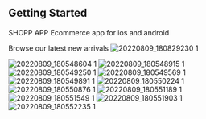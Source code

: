 
## Getting Started

SHOPP APP Ecommerce  app for ios and android
 
 Browse our latest new arrivals
 ![20220809_180829230 1](https://user-images.githubusercontent.com/110336659/183703563-18bfd412-e522-4c7f-9b8f-9a757e1ba806.png)

![20220809_180548604 1](https://user-images.githubusercontent.com/110336659/183703250-6dacc98c-bd95-42b6-8203-065988d20569.png)
![20220809_180548915 1](https://user-images.githubusercontent.com/110336659/183703284-1893c2cc-d023-4824-8053-b7d5741997e6.png)
![20220809_180549250 1](https://user-images.githubusercontent.com/110336659/183703319-25b7769b-db87-4459-9d65-9326b553b2cd.png)
![20220809_180549569 1](https://user-images.githubusercontent.com/110336659/183703339-7c5e78cf-9a05-4ce3-93fa-757ffed070f8.png)
![20220809_180549891 1](https://user-images.githubusercontent.com/110336659/183703357-a11c9b4f-c377-4c2d-a391-1cfc67445b91.png)
![20220809_180550224 1](https://user-images.githubusercontent.com/110336659/183703379-724ca5a8-76aa-411d-8344-73a41606b771.png)
![20220809_180550876 1](https://user-images.githubusercontent.com/110336659/183703440-1ed6b43b-31d2-45fc-b5b7-3cc8025b6f1d.png)
![20220809_180551189 1](https://user-images.githubusercontent.com/110336659/183703465-aa600ecf-536b-41fa-b1f1-a160a5918fdc.png)
![20220809_180551549 1](https://user-images.githubusercontent.com/110336659/183703487-d7c76b5e-a4a4-4326-8ab3-5c7c2dea328a.png)
![20220809_180551903 1](https://user-images.githubusercontent.com/110336659/183703513-b10a698a-9b08-4511-9ef6-6965f357f481.png)
![20220809_180552235 1](https://user-images.githubusercontent.com/110336659/183703550-3abfd290-e591-4a3e-9ef9-3850ff78402a.png)
